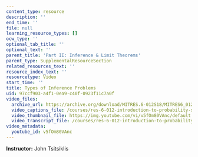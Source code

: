 ```yaml
---
content_type: resource
description: ''
end_time: ''
file: null
learning_resource_types: []
ocw_type: ''
optional_tab_title: ''
optional_text: ''
parent_title: 'Part II: Inference & Limit Theorems'
parent_type: SupplementalResourceSection
related_resources_text: ''
resource_index_text: ''
resourcetype: Video
start_time: ''
title: Types of Inference Problems
uid: 97ccf903-a4f1-0ea9-c40f-0923f11c7a0f
video_files:
  archive_url: https://archive.org/download/MITRES.6-012S18/MITRES6_012S18_L14-03_300k.mp4
  video_captions_file: /courses/res-6-012-introduction-to-probability-spring-2018/ad85d756e7b956d695e8078f184ba401_v5fOm80VAnc.vtt
  video_thumbnail_file: https://img.youtube.com/vi/v5fOm80VAnc/default.jpg
  video_transcript_file: /courses/res-6-012-introduction-to-probability-spring-2018/ab5c40f4eec34f17bae9ce74dfe170fb_v5fOm80VAnc.pdf
video_metadata:
  youtube_id: v5fOm80VAnc
---
```


**Instructor:** John Tsitsiklis



